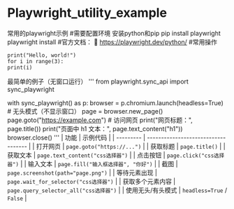 # Playwright_utility_example
常用的playwright示例
#需要配置环境
安装python和pip
pip install playwright
playwright install
#官方文档：
🔗 https://playwright.dev/python/
#常用操作
```
print("Hello, world!")
for i in range(3):
print(i)
```
最简单的例子（无窗口运行）
'''
from playwright.sync_api import sync_playwright

with sync_playwright() as p:
    browser = p.chromium.launch(headless=True)  # 无头模式（不显示窗口）
    page = browser.new_page()
    page.goto("https://example.com")  # 访问网页
    print("网页标题：", page.title())
    print("页面中 h1 文本：", page.text_content("h1"))
    browser.close()
'''
| 功能        | 示例代码                                |
| --------- | ----------------------------------- |
| 打开网页      | `page.goto("https://...")`          |
| 获取标题      | `page.title()`                      |
| 获取文本      | `page.text_content("css选择器")`       |
| 点击按钮      | `page.click("css选择器")`              |
| 输入文本      | `page.fill("输入框选择器", "你好")`         |
| 截图        | `page.screenshot(path="page.png")`  |
| 等待元素出现    | `page.wait_for_selector("css选择器")`  |
| 获取多个元素内容  | `page.query_selector_all("css选择器")` |
| 使用无头/有头模式 | `headless=True` / `False`           |
